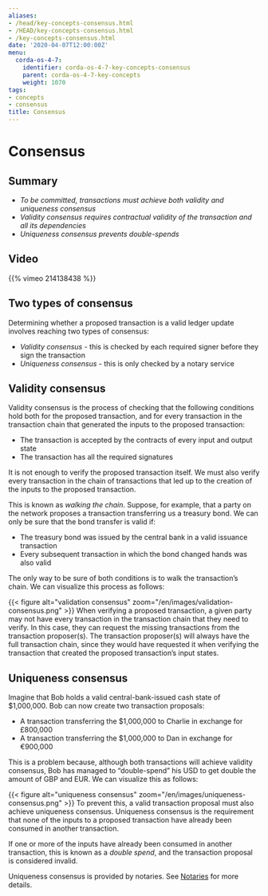 ```yaml
---
aliases:
- /head/key-concepts-consensus.html
- /HEAD/key-concepts-consensus.html
- /key-concepts-consensus.html
date: '2020-04-07T12:00:00Z'
menu:
  corda-os-4-7:
    identifier: corda-os-4-7-key-concepts-consensus
    parent: corda-os-4-7-key-concepts
    weight: 1070
tags:
- concepts
- consensus
title: Consensus
---
```


# Consensus

## Summary

* *To be committed, transactions must achieve both validity and uniqueness consensus*
* *Validity consensus requires contractual validity of the transaction and all its dependencies*
* *Uniqueness consensus prevents double-spends*

## Video

{{% vimeo 214138438 %}}

## Two types of consensus

Determining whether a proposed transaction is a valid ledger update involves reaching two types of consensus:

* *Validity consensus* - this is checked by each required signer before they sign the transaction
* *Uniqueness consensus* - this is only checked by a notary service

## Validity consensus

Validity consensus is the process of checking that the following conditions hold both for the proposed transaction,
and for every transaction in the transaction chain that generated the inputs to the proposed transaction:

* The transaction is accepted by the contracts of every input and output state
* The transaction has all the required signatures

It is not enough to verify the proposed transaction itself. We must also verify every transaction in the chain of
transactions that led up to the creation of the inputs to the proposed transaction.

This is known as *walking the chain*. Suppose, for example, that a party on the network proposes a transaction
transferring us a treasury bond. We can only be sure that the bond transfer is valid if:

* The treasury bond was issued by the central bank in a valid issuance transaction
* Every subsequent transaction in which the bond changed hands was also valid

The only way to be sure of both conditions is to walk the transaction’s chain. We can visualize this process as follows:

{{< figure alt="validation consensus" zoom="/en/images/validation-consensus.png" >}}
When verifying a proposed transaction, a given party may not have every transaction in the transaction chain that they
need to verify. In this case, they can request the missing transactions from the transaction proposer(s). The
transaction proposer(s) will always have the full transaction chain, since they would have requested it when
verifying the transaction that created the proposed transaction’s input states.

## Uniqueness consensus

Imagine that Bob holds a valid central-bank-issued cash state of $1,000,000. Bob can now create two transaction
proposals:

* A transaction transferring the $1,000,000 to Charlie in exchange for £800,000
* A transaction transferring the $1,000,000 to Dan in exchange for €900,000

This is a problem because, although both transactions will achieve validity consensus, Bob has managed to
“double-spend” his USD to get double the amount of GBP and EUR. We can visualize this as follows:

{{< figure alt="uniqueness consensus" zoom="/en/images/uniqueness-consensus.png" >}}
To prevent this, a valid transaction proposal must also achieve uniqueness consensus. Uniqueness consensus is the
requirement that none of the inputs to a proposed transaction have already been consumed in another transaction.

If one or more of the inputs have already been consumed in another transaction, this is known as a *double spend*,
and the transaction proposal is considered invalid.

Uniqueness consensus is provided by notaries. See [Notaries](key-concepts-notaries.md) for more details.
